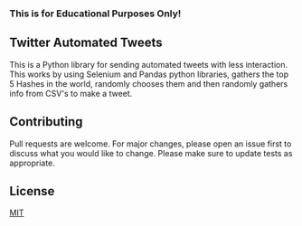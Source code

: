 ### This is for Educational Purposes Only!
## Twitter Automated Tweets
This is a Python library for sending automated tweets with less interaction.
This works by using Selenium and Pandas python libraries, gathers the top 5 Hashes in the world, randomly chooses them and then randomly gathers info from CSV's to make a tweet.
## Contributing
Pull requests are welcome. For major changes, please open an issue first to discuss what you would like to change.
Please make sure to update tests as appropriate.
## License
[MIT](https://choosealicense.com/licenses/mit/)
